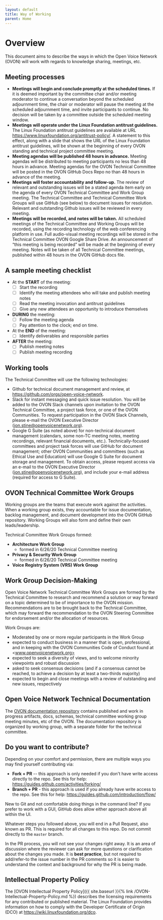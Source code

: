 ```yaml
---
layout: default
title: Way of Working
parent: Home
---
```


# Overview

This document aims to describe the ways in which the Open Voice Network (OVON)
will work with regards to knowledge sharing, meetings, etc.

## Meeting processes

* **Meetings will begin and conclude promptly at the scheduled times.**
  If it is deemed important by the committee chair and/or meeting moderator to
  continue a conversation beyond the scheduled adjournment time, the chair or
  moderator will pause the meeting at the scheduled adjournment time, and
  invite participants to continue.  No decision will be taken by a committee
  outside the scheduled meeting window. 
* **Meetings will operate under the Linux Foundation antitrust guidelines.**
  The Linux Foundation antitrust guidelines are available at URL
  <https://www.linuxfoundation.org/antitrust-policy/>.
  A statement to this effect, along with a slide that shows the URL of the
  Linux Foundation antitrust guidelines, will be shown at the beginning of
  every OVON standing and technical project committee meeting.
* **Meeting agendas will be published 48 hours in advance.**
  Meeting agendas will be distributed to meeting participants no less than 48
  hours in advance. Meeting agendas for the OVON Technical Committee will be
  posted in the OVON GitHub Docs Repo no than 48 hours in advance of the meeting.   
* **Meetings will foster accountability and follow-up.**
  The review of relevant and outstanding issues will be a stated agenda item
  early on the agenda of every OVON Technical Committee and Work Group meeting.
  The Technical Committee and Technical Committee Work Groups will use GitHub
  (see below) to document issues for resolution. Relevant and outstanding
  Github issues will be reviewed in every meeting.
* **Meetings will be recorded, and notes will be taken.**
  All scheduled meetings of the Technical Committee and Working Groups will be
  recorded, using the recording technology of the web conferencing platform in
  use. Full audio-visual meeting recordings will be stored in the Technical
  Committee OVON Google Share Drive. An announcement of “this meeting is being
  recorded” will be made at the beginning of every meeting. Notes will be taken
  of all Technical Committee meetings, published within 48 hours in the OVON
  GitHub docs file. 

## A sample meeting checklist

* At the **START** of the meeting:
  * [ ] Start the recording
  * [ ] Identify the meeting attendees who will take and publish meeting notes
  * [ ] Read the meeting invocation and antitrust guidelines
  * [ ] Give any new attendees an opportunity to introduce themselves
* **DURING** the meeting:
  * [ ] Follow the meeting agenda
  * [ ] Pay attention to the clock; end on time.
* At the **END** of the meeting:
  * [ ] Identify deliverables and responsible parties
* **AFTER** the meeting:
  * [ ] Publish meeting notes
  * [ ] Publish meeting recording 

## Working tools

The Technical Committee will use the following technologies:

* Github for technical document management and review, at <https://github.com/orgs/open-voice-network>.
* Slack for instant messaging and quick issue resolution. You will be added to the OVON Slack channels
  upon invitation to the OVON Technical Committee, a project task force, or one of the OVON Communities.
  To request participation in the OVON Slack Channels, please e-mail the OVON Executive Director
  (<jon.stine@openvoicenetwork.org>). 
* Google G Suite (as noted above) for non-technical document management (calendars, some non-TC meeting
  notes, meeting recordings, relevant financial documents, etc.). Technically-focused committees and
  project task forces will use GitHub for document management; other OVON Communities and committees
  (such as Ethical Use and Education) will use Google G Suite for document storage and management.
  To obtain access, please request access via an e-mail to the OVON Executive Director
  (<jon.stine@openvoicenetwork.org>), and include your e-mail address (required for access to G Suite).

## OVON Technical Committee Work Groups 

Working groups are the teams that execute work against the activities.  When a working group exists,
they accountable for issue documentation, backlog management, and document development into the OVON
GitHub repository.  Working Groups will also form and define their own leads/leadership. 

Technical Committee Work Groups formed:  

* **Architecture Work Group**  
  * formed in 6/26/20 Technical Committee meeting 
* **Privacy & Security Work Group** 
  * formed in 6/26/20 Technical Committee meeting 
* **Voice Registry System (VRS) Work Group**
  
## Work Group Decision-Making

Open Voice Network Technical Committee Work Groups are formed by the Technical Committee to research
and recommend a solution or way forward on a topic determined to be of importance to the OVON mission.
Recommendations are to be brought back to the Technical Committee, which may forward the recommendation
to the OVON Steering Committee for endorsement and/or the allocation of resources.

Work Groups are:

* Moderated by one or more regular participants in the Work Group
* expected to conduct business in a manner that is open, professional, and in keeping with the OVON
  Communities Code of Conduct found at <www.openvoicenetwork.org>
* expected to seek a diversity of views, and to welcome minority viewpoints and robust discussion
* asked to seek consensus decisions (and if a consensus cannot be reached, to achieve a decision by at least a two-thirds majority)
* expected to begin and close meetings with a review of outstanding and new issues, respectively

## Open Voice Network Technical Documentation

The [OVON documentation repository](https://github.com/open-voice-network/docs) contains published and
work in progress artifacts, docs, schemas, technical committee working group meeting minutes, etc of the OVON. 
The documentation repository is organized by working group, with a separate folder for the technical committee.

## Do you want to contribute?

Depending on your comfort and permission, there are multiple ways you may find yourself contributing via:

* **Fork + PR** -- this approach is only needed if you don't have write access directly to the repo.
  See this for help: <https://guides.github.com/activities/forking/>
* **Branch + PR** - this approach is used if you already have write access to the repo.
  See this for help: <https://guides.github.com/introduction/flow/>

New to Git and not comfortable doing things in the command line? If you prefer to work with a GUI, GitHub
does allow either approach above all within the UI.

Whatever steps you followed above, you will end in a Pull Request, also known as PR. This is required for
all changes to this repo. Do not commit directly to the `master` branch.

In the PR process, you will not see your changes right away. It is an area of discussion where the reviewer
can ask for more questions or clarification about the changes you made. It is **best practice**, but not
required to add/refer-to the issue number in the PR comments so it is easier to understand the context
and background for why the PR is being made. 

## Intellectual Property Policy

The [OVON Intellectual Property Policy]({{ site.baseurl }}{% link /OVON-Intellectual-Property-Policy.md %})
describes the licensing requirements for any contributed or published material. The Linux Foundation provides
information on how to comply with the Developer Certificate of Origin (DCO) at <https://wiki.linuxfoundation.org/dco>.
